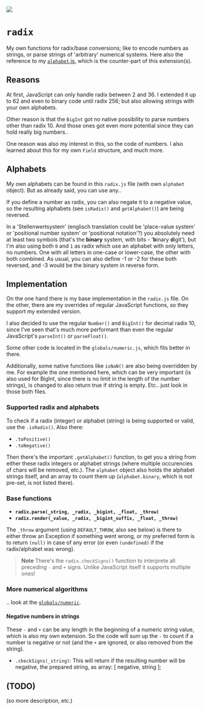 <img src="https://kekse.biz/github.php?draw&text=`radix`&override=github:v4" />

# **`radix`**
My own functions for radix/base conversions; like to encode numbers as strings, or parse strings of 'arbitrary' numerical systems.
Here also the reference to my [`alphabet`.js](alphabet.md), which is the counter-part of this extension(s).

## Reasons
At first, JavaScript can only handle radix between 2 and 36. I extended it up to 62 and even to binary code until radix 256; but
also allowing strings with your own alphabets.

Other reason is that the `BigInt` got no native possibility to parse numbers other than radix 10. And those ones got even more
potential since they can hold really big numbers..

One reason was also my interest in this, so the code of numbers. I also learned about this for my own `Field` structure, and
much more.

## Alphabets
My own alphabets can be found in this `radix.js` file (with own `alphabet` object). But as already said, you can use any..

If you define a number as radix, you can also negate it to a negative value, so the resulting alphabets (see `isRadix()` and
`getAlphabet()`) are being reversed.

In a 'Stellenwertsystem' (englisch translation could be 'place-value system' or 'positional number system' or 'positional notation'?)
you absolutely need at least two symbols (that's the **binary** system, with bits - '**b**inary **d**igit'), but I'm also using both
`0` and `1` as radix which use an alphabet with only letters, no numbers. One with all letters in one-case or lower-case, the other
with both combined. As usual, you can also define -1 or -2 for these both reversed, and -3 would be the binary system in reverse form.

## Implementation
On the one hand there is my base implementation in the `radix.js` file. On the other, there are my overrides of regular JavaScript
functions, so they support my extended version.

I also decided to use the regular `Number()` and `BigInt()` for decimal radix 10, since I've seen that's much more performant
than even the regular JavaScript's `parseInt()` or `parseFloat()`.

Some other code is located in the `globals/numeric.js`, which fits better in there.

Additionally, some native functions like `isNaN()` are also being overridden by me. For example the one mentioned here, which can
be very important (is also used for BigInt, since there is no limit in the length of the number strings), is changed to also return
true if string is empty. Etc.. just look in those both files.

### Supported radix and alphabets
To check if a radix (integer) or alphabet (string) is being supported or valid, use the `.isRadix()`. Also there:

* `.toPositive()`
* `.toNegative()`

Then there's the important `.getAlphabet()` function, to get you a string from either these radix integers or alphabet strings (where
multiple occurencies of chars will be removed, etc.). The `alphabet` object also holds the alphabet strings itself, and an array to
count them up (`alphabet.binary`, which is not pre-set, is not listed there).

### Base functions
* **`radix.parse(_string, _radix, _bigint, _float, _throw)`**
* **`radix.render(_value, _radix, _bigint_suffix, _float, _throw)`**

The `_throw` argument (using `DEFAULT_THROW`, also see below) is there to either throw an Exception if something went wrong, or my
preferred form is to return `(null)` in case of any error (or even `(undefined)` if the radix/alphabet was wrong).

> **Note**
> There's the `radix.checkSigns()` function to interprete all preceding `-` and `+` signs.
> Unlike JavaScript itself it supports multiple ones!

### More numerical algorithms
.. look at the [`globals/numeric`](globals/numeric.md).

#### Negative numbers in strings
These `-` and `+` can be any length in the beginning of a numeric string value, which is also my own extension. So the code will
sum up the `-` to count if a number is negative or not (and the `+` are ignored, or also removed from the string).

* `.checkSigns(_string)`: This will return if the resulting number will be negative, the prepared string, as array: [ negative, string ];

## (TODO)
(so more description, etc.)

